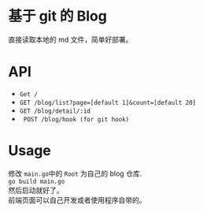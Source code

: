 # 基于 git 的 Blog
直接读取本地的 md 文件，简单好部署。

# API
* ``` Get / ```    
* ``` GET /blog/list?page=[default 1]&count=[default 20] ```    
* ``` GET /blog/detail/:id ```
* ``` POST /blog/hook (for git hook)```

# Usage
修改 ```main.go```中的 ```Root``` 为自己的 blog 仓库.    
```go build main.go```    
然后启动就好了。    
前端页面可以自己开发或者使用程序自带的。    
